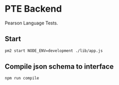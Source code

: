 # PTE Backend

Pearson Language Tests.

## Start

```bash
pm2 start NODE_ENV=development ./lib/app.js
```

## Compile json schema to interface

```bash
npm run compile
```
